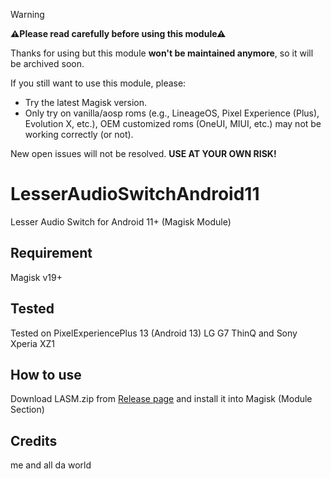 > [!WARNING]
> **⚠Please read carefully before using this module⚠**
> 
> Thanks for using but this module **won't be maintained anymore**, so it will be archived soon.
>
> If you still want to use this module, please:
> - Try the latest Magisk version.
> - Only try on vanilla/aosp roms (e.g., LineageOS, Pixel Experience (Plus), Evolution X, etc.), OEM customized roms (OneUI, MIUI, etc.) may not be working correctly (or not).
>
> New open issues will not be resolved. **USE AT YOUR OWN RISK!**

# LesserAudioSwitchAndroid11
Lesser Audio Switch for Android 11+ (Magisk Module)

## Requirement
Magisk v19+

## Tested
Tested on PixelExperiencePlus 13 (Android 13) LG G7 ThinQ and Sony Xperia XZ1

## How to use
Download LASM.zip from [Release page](https://github.com/michioxd/LesserAudioSwitchAndroid11/releases) and install it into Magisk (Module Section)

## Credits
me and all da world
